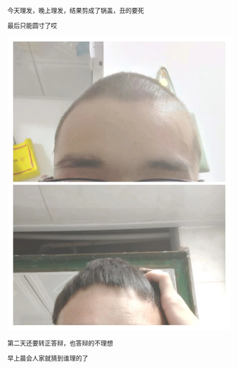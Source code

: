 今天理发，晚上理发，结果剪成了锅盖，丑的要死

最后只能圆寸了哎

![](../../img/6904315-b95099015680033b.jpg)

第二天还要转正答辩，也答辩的不理想

早上晨会人家就猜到谁理的了
